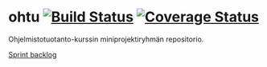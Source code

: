 # ohtu [![Build Status](https://travis-ci.org/tilastokeskus/ohtu.svg?branch=dev)](https://travis-ci.org/tilastokeskus/ohtu) [![Coverage Status](https://coveralls.io/repos/github/tilastokeskus/ohtu/badge.svg?branch=dev)](https://coveralls.io/github/tilastokeskus/ohtu?branch=dev)

Ohjelmistotuotanto-kurssin miniprojektiryhmän repositorio.

[Sprint backlog](https://docs.google.com/spreadsheets/d/1WktIf_b_0nX5qcIBJk2txbbSskEGmRI-eBHJx5AuMAM/edit?usp=sharing)

